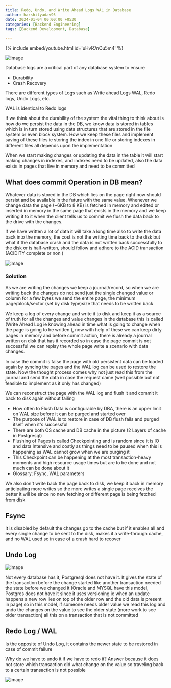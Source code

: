 ```yaml
---
title: Redo, Undo, and Write Ahead Logs WAL in Database
author: harshityadav95
date: 2024-01-04 00:00:00 +0530
categories: [Backend Engineering]
tags: [Backend Development, Database]

---
```


{% include embed/youtube.html id='uHvR7nOu5m4' %}

![image](https://github.com/harshityadav95/harshityadav95.github.io/assets/14792490/314731f6-260d-492a-bb0d-a20095639d8a)


Database logs are a critical part of any database system to ensure 

- Durability
- Crash Recovery

There are different types of Logs such as Write ahead Logs WAL, Redo logs, Undo Logs, etc.

WAL is identical to Redo logs

If we think about the durability of the system the vital thing to think about is how do we persist the data in the DB, we know data is stored in tables which is in turn stored using data structures that are stored in the file system or even block system. How  we keep these files and implement saving of these files ie storing the index in one file or storing indexes in different files all depends upon the implementation 

When we start making changes or updating the data in the table it will start making changes in indexes, and indexes need to be updated, also the data exists in pages that live in memory and need to be committed 

## What does commit Operation in DB mean?

Whatever data is stored in the DB which lies on the page right now should persist and be available in the future with the same value. Whenever we change data the page (~6KB to 8 KB) is fetched in memory and edited or inserted in memory in the same page that exists in the memory and we keep writing it to it when the client tells us to commit we flush the data back to the drive with the changes.

If we have written a lot of data it will take a long time also to write the data back into the memory, the cost is not the writing time back to the disk but what if the database crash and the data is not written back successfully to the disk or is half-written, should follow and adhere to the ACID transaction (ACIDITY complete or non )

![image](https://github.com/harshityadav95/harshityadav95.github.io/assets/14792490/681502ed-9fea-4146-8714-0982bb3b98a8)

### Solution

As we are writing the changes we keep a journal/record, so when we are writing back the changes do not send just the single changed value or column for a few bytes  we send the entire page, the minimum page/block/sector (set by disk type)size that needs to be written back  

We keep a log of every change and write it to disk and keep it as a source of truth for all the changes and value changes in the database this is called (Write Ahead Log ie knowing ahead in time what is going to change when the page is going to be written ), now with help of these we can keep dirty pages in memory and before commit action, there is already a journal written on disk that has it recorded so in case the page commit is not successful we can replay the whole page write a scenario with data changes.

In case the commit is false the page with old persistent data can be loaded again by syncing the pages and the WAL log can be used to restore the state.  Now the thought process comes why not just read this from the journal and send the data in case the request came (well possible but not feasible to implement as it only has changed)

We can reconstruct the page with the WAL log and flush it and commit it back to disk again without failing 

- How often to Flush Data is configurable by DBA, there is an upper limit on WAL size before it can be purged and started over
- The purpose of WAL is to restore in case of DB flush fails and purged itself when it's successful
- There are both OS cache and DB cache in the picture (2 Layers of cache in Postgresql)
- Flushing of Pages is called Checkpointing and is random since it is IO and data Intensive and costly as things need to be paused when this is happening as WAL cannot grow when we are purging it
- This Checkpoint can be happening at the most transaction-heavy moments and high resource usage times but are to be done and not much can be done about it
- Glossary: Fsync, WAL parameters

We also don't write back the page back to disk, we keep it back in memory anticipating more writes so the more writes a single page receives the better it will be since no new fetching or different page is being fetched from disk

## Fsync

It is disabled by default  the changes go to the cache but if it enables all and every single change to be sent to the disk, makes it a write-through cache, and no WAL used so in case of a crash hard to recover 

## Undo Log

![image](https://github.com/harshityadav95/harshityadav95.github.io/assets/14792490/849f1584-6bd4-4aed-8dab-ff48ec394e1c)


Not every database has it, Postgresql does not have it. It gives the state of the transaction before the change started like another transaction needed the state before we changed it (Oracle and MYSQL have this model, Postgres does not have it since it uses versioning ie when an update happens a new row lies on top of the older row and the old data is present in page) so in  this model, if someone needs older value we read this log and undo the changes on the value to see the older state (more work to see older transaction) all this on a transaction that is not committed 

## Redo Log / WAL

Is the opposite of Undo Log, it contains the newer  state to be restored in case of commit failure 

Why do we have to undo it if we have to redo it?  Answer because it does not store which transaction did what change on the value so traveling back to a certain transaction is not possible 

![image](https://github.com/harshityadav95/harshityadav95.github.io/assets/14792490/e1a8fcd9-578c-458f-ac8e-028b77b30e66)



  
